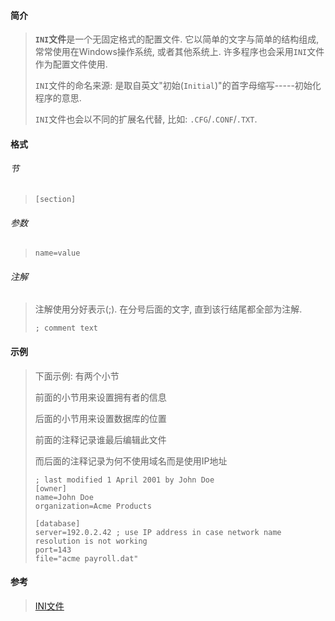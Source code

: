 #### 简介

> **`INI`文件**是一个无固定格式的配置文件. 它以简单的文字与简单的结构组成, 常常使用在Windows操作系统, 或者其他系统上. 许多程序也会采用`INI`文件作为配置文件使用. 
>
> `INI`文件的命名来源: 是取自英文"初始(`Initial`)"的首字母缩写-----初始化程序的意思. 
>
> `INI`文件也会以不同的扩展名代替, 比如: `.CFG`/`.CONF`/`.TXT`.

#### 格式

###### 节

> `[section]`

###### 参数

> `name=value`

###### 注解

> 注解使用分好表示(;). 在分号后面的文字, 直到该行结尾都全部为注解. 
>
> `; comment text`

#### 示例

> 下面示例: 有两个小节
>
> 前面的小节用来设置拥有者的信息
>
> 后面的小节用来设置数据库的位置
>
> 前面的注释记录谁最后编辑此文件
>
> 而后面的注释记录为何不使用域名而是使用IP地址
>
> ```
> ; last modified 1 April 2001 by John Doe
> [owner]
> name=John Doe
> organization=Acme Products
> 
> [database]
> server=192.0.2.42 ; use IP address in case network name resolution is not working
> port=143
> file="acme payroll.dat"
> ```

#### 参考

> [INI文件]([https://zh.wikipedia.org/wiki/INI文件](https://zh.wikipedia.org/wiki/INI%E6%96%87%E4%BB%B6))